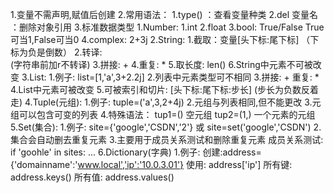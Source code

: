 1.变量不需声明,赋值后创建
2.常用语法：
	1.type() ：查看变量种类
	2.del 变量名 ：删除对象引用
3.标准数据类型
	1.Number:
		1.int
		2.float
		3.bool: True/False True可当1,False可当0
		4.complex: 2+3j
	2.String:
		1.截取：变量[头下标:尾下标]
			（下标为负是倒数）
		2.转译: \
			(字符串前加r不转译)
		3.拼接: +
		4.重复: *
		5.取长度: len()
		6.String中元素不可被改变
	3.List:
		1.例子: list=[1,'a',3+2.2j]
		2.列表中元素类型可不相同
		3.拼接: + 重复: *
		4.List中元素可被改变
		5.可被索引和切片: [头下标:尾下标:步长] (步长为负数反着走)
	4.Tuple(元组):
		1.例子: tuple=('a',3,2+4j)
		2.元组与列表相同,但不能更改
		3.元组可以包含可变的列表
		4.特殊语法：
			tup1=() 空元组
			tup2=(1,) 一个元素的元组
	5.Set(集合):
		1.例子: site={'google','CSDN','2'} 或 site=set('google','CSDN')
		2.集合会自动删去重复元素
		3.主要用于成员关系测试和删除重复元素
			成员关系测试: if 'goohle' in sites: ...
	6.Dictionary(字典)
		1.例子:
			创建:address={'domainname':'www.local','ip':'10.0.3.01'}
			使用:	address['ip']
			所有键: address.keys()
			所有值: address.values()
			
		
	

